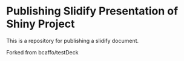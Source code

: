Publishing Slidify Presentation of Shiny Project
========

This is a repository for publishing a slidify document.

Forked from bcaffo/testDeck

